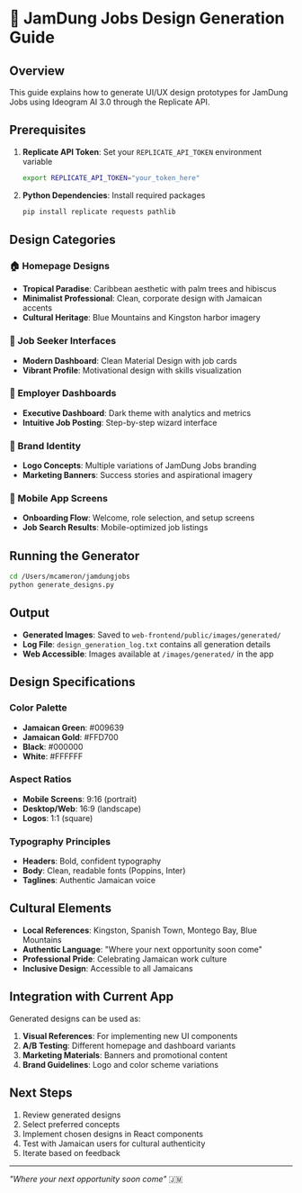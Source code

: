 # 🎨 JamDung Jobs Design Generation Guide

## Overview
This guide explains how to generate UI/UX design prototypes for JamDung Jobs using Ideogram AI 3.0 through the Replicate API.

## Prerequisites
1. **Replicate API Token**: Set your `REPLICATE_API_TOKEN` environment variable
   ```bash
   export REPLICATE_API_TOKEN="your_token_here"
   ```

2. **Python Dependencies**: Install required packages
   ```bash
   pip install replicate requests pathlib
   ```

## Design Categories

### 🏠 Homepage Designs
- **Tropical Paradise**: Caribbean aesthetic with palm trees and hibiscus
- **Minimalist Professional**: Clean, corporate design with Jamaican accents
- **Cultural Heritage**: Blue Mountains and Kingston harbor imagery

### 👤 Job Seeker Interfaces
- **Modern Dashboard**: Clean Material Design with job cards
- **Vibrant Profile**: Motivational design with skills visualization

### 🏢 Employer Dashboards
- **Executive Dashboard**: Dark theme with analytics and metrics
- **Intuitive Job Posting**: Step-by-step wizard interface

### 🎯 Brand Identity
- **Logo Concepts**: Multiple variations of JamDung Jobs branding
- **Marketing Banners**: Success stories and aspirational imagery

### 📱 Mobile App Screens
- **Onboarding Flow**: Welcome, role selection, and setup screens
- **Job Search Results**: Mobile-optimized job listings

## Running the Generator

```bash
cd /Users/mcameron/jamdungjobs
python generate_designs.py
```

## Output
- **Generated Images**: Saved to `web-frontend/public/images/generated/`
- **Log File**: `design_generation_log.txt` contains all generation details
- **Web Accessible**: Images available at `/images/generated/` in the app

## Design Specifications

### Color Palette
- **Jamaican Green**: #009639
- **Jamaican Gold**: #FFD700
- **Black**: #000000
- **White**: #FFFFFF

### Aspect Ratios
- **Mobile Screens**: 9:16 (portrait)
- **Desktop/Web**: 16:9 (landscape)
- **Logos**: 1:1 (square)

### Typography Principles
- **Headers**: Bold, confident typography
- **Body**: Clean, readable fonts (Poppins, Inter)
- **Taglines**: Authentic Jamaican voice

## Cultural Elements
- **Local References**: Kingston, Spanish Town, Montego Bay, Blue Mountains
- **Authentic Language**: "Where your next opportunity soon come"
- **Professional Pride**: Celebrating Jamaican work culture
- **Inclusive Design**: Accessible to all Jamaicans

## Integration with Current App
Generated designs can be used as:
1. **Visual References**: For implementing new UI components
2. **A/B Testing**: Different homepage and dashboard variants
3. **Marketing Materials**: Banners and promotional content
4. **Brand Guidelines**: Logo and color scheme variations

## Next Steps
1. Review generated designs
2. Select preferred concepts
3. Implement chosen designs in React components
4. Test with Jamaican users for cultural authenticity
5. Iterate based on feedback

---

*"Where your next opportunity soon come"* 🇯🇲
